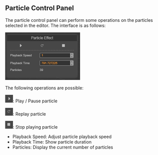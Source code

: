 ## Particle Control Panel

The particle control panel can perform some operations on the particles selected in the editor. The interface is as follows:

![](img/particle_panel.png)

The following operations are possible:

![](img/particle_play.png): Play / Pause particle

![](img/particle_replay.png): Replay particle

![](img/particle_stop.png): Stop playing particle

- Playback Speed: Adjust particle playback speed  
- Playback Time: Show particle duration  
- Particles: Display the current number of particles
